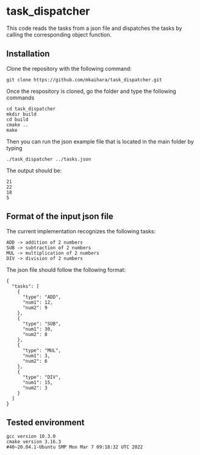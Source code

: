 # task_dispatcher
This code reads the tasks from a json file and dispatches the tasks by calling the corresponding object function.


## Installation

Clone the repository with the following command:
```
git clone https://github.com/mkaihara/task_dispatcher.git
```
Once the respository is cloned, go the folder and type the following commands
```
cd task_dispatcher
mkdir build
cd build
cmake ..
make
```
Then you can run the json example file that is located in the main folder by typing 
```
./task_dispatcher ../tasks.json
```
The output should be:
```
21 
22 
18 
5 
```

## Format of the input json file
The current implementation recognizes the following tasks:
```
ADD -> addition of 2 numbers
SUB -> subtraction of 2 numbers
MUL -> multiplication of 2 numbers
DIV -> division of 2 numbers
```
The json file should follow the following format:
```
{
  "tasks": [
    {
      "type": "ADD",
      "num1": 12,
      "num2": 9
    },
    {
      "type": "SUB",
      "num1": 30,
      "num2": 8
    },
    {
      "type": "MUL",
      "num1": 3,
      "num2": 6
    },
    {
      "type": "DIV",
      "num1": 15,
      "num2": 3
    }
  ]
}
```
## Tested environment
```
gcc version 10.3.0
cmake version 3.16.3
#40~20.04.1-Ubuntu SMP Mon Mar 7 09:18:32 UTC 2022
```
